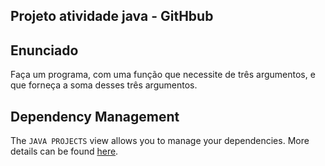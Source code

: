 ## Projeto atividade java - GitHbub

## Enunciado

Faça um programa, com uma função que necessite de três argumentos, e que forneça a soma desses três argumentos.


## Dependency Management

The `JAVA PROJECTS` view allows you to manage your dependencies. More details can be found [here](https://github.com/microsoft/vscode-java-dependency#manage-dependencies).
